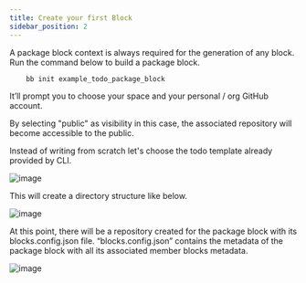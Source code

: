```yaml
---
title: Create your first Block
sidebar_position: 2
---
```


A package block context is always required for the generation of any block. Run the command below to build a package block.
```
    bb init example_todo_package_block
```
It’ll prompt you to choose your space and your personal / org GitHub account.

By selecting "public" as visibility in this case, the associated repository will become accessible to the public.

Instead of writing from scratch let's choose the todo template already provided by CLI.

![image](https://user-images.githubusercontent.com/33730398/218435286-0edb1521-ed3c-45f2-9422-65b16c76644c.png)

This will create a directory structure like below.

![image](https://user-images.githubusercontent.com/33730398/218435439-7c702ccf-2035-4f91-bc1b-3b1f694d4cdd.png)

At this point, there will be a repository created for the package block with its blocks.config.json file. “blocks.config.json” contains the metadata of the package block with all its associated member blocks metadata.

![image](https://user-images.githubusercontent.com/33730398/218435544-c1801c32-7e15-4741-b007-9359402cae5a.png)
